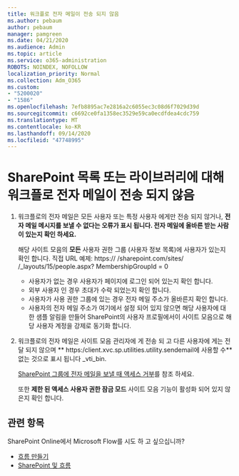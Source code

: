 ```yaml
---
title: 워크플로 전자 메일이 전송 되지 않음
ms.author: pebaum
author: pebaum
manager: pamgreen
ms.date: 04/21/2020
ms.audience: Admin
ms.topic: article
ms.service: o365-administration
ROBOTS: NOINDEX, NOFOLLOW
localization_priority: Normal
ms.collection: Adm_O365
ms.custom:
- "5200020"
- "1586"
ms.openlocfilehash: 7efb8895ac7e2816a2c6055ec3c08d6f7029d39d
ms.sourcegitcommit: c6692ce0fa1358ec3529e59ca0ecdfdea4cdc759
ms.translationtype: MT
ms.contentlocale: ko-KR
ms.lasthandoff: 09/14/2020
ms.locfileid: "47748995"
---
```

# <a name="workflow-email-is-not-being-sent-for-a-sharepoint-list-or-library"></a>SharePoint 목록 또는 라이브러리에 대해 워크플로 전자 메일이 전송 되지 않음

1. 워크플로의 전자 메일은 모든 사용자 또는 특정 사용자 에게만 전송 되지 않거나, **전자 메일 메시지를 보낼 수 없다는 오류가 표시 됩니다. 전자 메일에 올바른 받는 사람이 있는지 확인 하세요.**

    해당 사이트 모음의 **모든** 사용자 권한 그룹 (사용자 정보 목록)에 사용자가 있는지 확인 합니다.  직접 URL 예제: https:// <tenant> /sharepoint.com/sites/ <sitename> /_layouts/15/people.aspx? MembershipGroupId = 0

    - 사용자가 없는 경우 사용자가 페이지에 로그인 되어 있는지 확인 합니다. 
    - 외부 사용자 인 경우 초대가 수락 되었는지 확인 합니다.
    - 사용자가 사용 권한 그룹에 있는 경우 전자 메일 주소가 올바른지 확인 합니다.
    - 사용자의 전자 메일 주소가 여기에서 설정 되어 있지 않으면 해당 사용자에 대 한 샘플 알림을 만들어 SharePoint의 사용자 프로필에서이 사이트 모음으로 해당 사용자 계정을 강제로 동기화 합니다.
 
2. 워크플로의 전자 메일은 사이트 모음 관리자에 게 전송 되 고 다른 사용자에 게는 전달 되지 않으며 ** <span>https:</span>/client.xvc.sp.utilities.utility.sendemail에 사용할 수**없는 것으로 표시 됩니다 _vti_bin.
 

    [SharePoint 그룹에 전자 메일을 보낼 때 액세스 거부](https://docs.microsoft.com/sharepoint/support/sharing-and-permissions/access-denied-when-send-an-email-to-groups)를 참조 하세요.

    또한 **제한 된 액세스 사용자 권한 잠금 모드** 사이트 모음 기능이 활성화 되어 있지 않은지 확인 합니다.


## <a name="related-topics"></a>관련 항목
SharePoint Online에서 Microsoft Flow를 시도 하 고 싶으십니까?
- [흐름 만들기](https://support.office.com/article/Create-a-flow-for-a-list-or-library-in-SharePoint-Online-or-OneDrive-for-Business-a9c3e03b-0654-46af-a254-20252e580d01) 
- [SharePoint 및 흐름](https://flow.microsoft.com/blog/sharepoint-and-flow/) 


